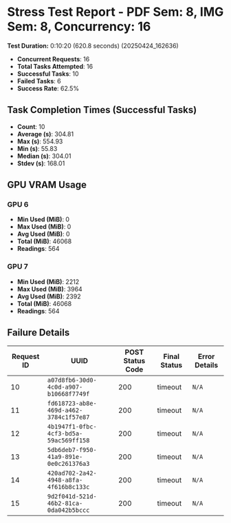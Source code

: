 # Stress Test Report - PDF Sem: 8, IMG Sem: 8, Concurrency: 16

**Test Duration:** 0:10:20 (620.8 seconds) (20250424_162636)

- **Concurrent Requests**: 16
- **Total Tasks Attempted**: 16
- **Successful Tasks**: 10
- **Failed Tasks**: 6
- **Success Rate**: 62.5%

## Task Completion Times (Successful Tasks)

- **Count**: 10
- **Average (s)**: 304.81
- **Max (s)**: 554.93
- **Min (s)**: 55.83
- **Median (s)**: 304.01
- **Stdev (s)**: 168.01

## GPU VRAM Usage

### GPU 6

- **Min Used (MiB)**: 0
- **Max Used (MiB)**: 0
- **Avg Used (MiB)**: 0
- **Total (MiB)**: 46068
- **Readings**: 564

### GPU 7

- **Min Used (MiB)**: 2212
- **Max Used (MiB)**: 3964
- **Avg Used (MiB)**: 2392
- **Total (MiB)**: 46068
- **Readings**: 564


## Failure Details

| Request ID | UUID | POST Status Code | Final Status | Error Details |
|---|---|---|---|---|
| 10 | `a07d8fb6-30d0-4c0d-a907-b10668f7749f` | 200 | timeout | `N/A` |
| 11 | `fd618723-ab8e-469d-a462-3784c1f57e87` | 200 | timeout | `N/A` |
| 12 | `4b1947f1-0fbc-4cf3-bd5a-59ac569ff158` | 200 | timeout | `N/A` |
| 13 | `5db6deb7-f950-41a9-891e-0e0c261376a3` | 200 | timeout | `N/A` |
| 14 | `420ad702-2a42-4948-a8fa-4f616b8c133c` | 200 | timeout | `N/A` |
| 15 | `9d2f041d-521d-46b2-81ca-0da042b5bccc` | 200 | timeout | `N/A` |
